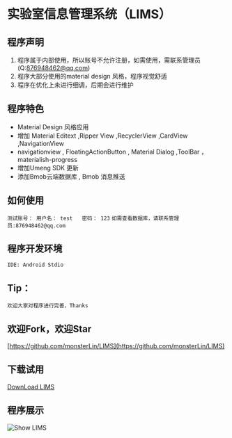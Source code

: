 # 实验室信息管理系统（LIMS）

## 程序声明
1. 程序属于内部使用，所以账号不允许注册，如需使用，需联系管理员(Q:876948462@qq.com)
2. 程序大部分使用的material design 风格，程序视觉舒适
3. 程序在优化上未进行细调，后期会进行维护


## 程序特色
- Material Design 风格应用
- 增加 Material Editext ,Ripper View ,RecyclerView ,CardView ,NavigationView
- navigationview , FloatingActionButton , Material Dialog ,ToolBar ，materialish-progress
- 增加Umeng SDK 更新
- 添加Bmob云端数据库 , Bmob 消息推送

## 如何使用
`测试账号： 用户名： test   密码： 123`
`如需查看数据库，请联系管理员:876948462@qq.com`

## 程序开发环境
`IDE: Android Stdio`

## Tip：
`欢迎大家对程序进行完善，Thanks`


## 欢迎Fork，欢迎Star
[https://github.com/monsterLin/LIMS](https://github.com/monsterLin/LIMS)

## 下载试用
[DownLoad LIMS](http://files.cnblogs.com/files/boy1025/app-debug.apk)

## 程序展示
![Show LIMS](https://raw.githubusercontent.com/monsterLin/LIMS/master/screen/lims.gif)

